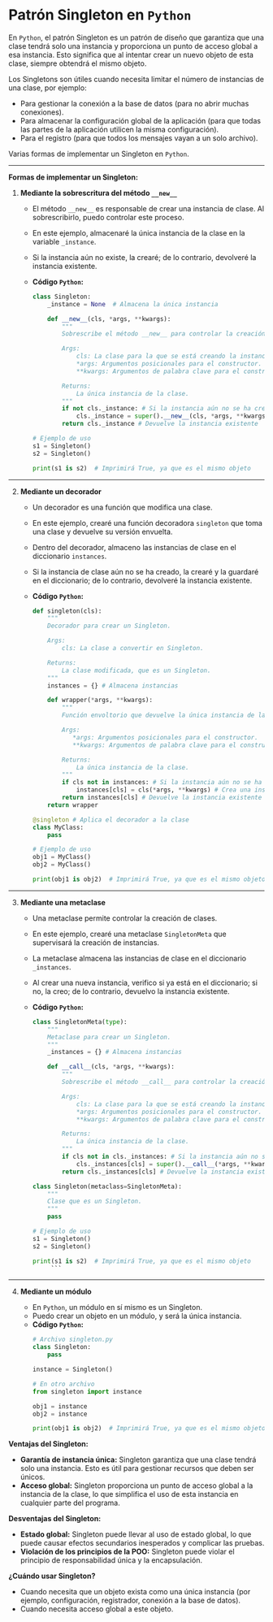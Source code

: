 # Patrón Singleton en `Python`

En `Python`, el patrón Singleton es un patrón de diseño que garantiza que una clase tendrá solo una instancia y proporciona un punto de acceso global a esa instancia. Esto significa que al intentar crear un nuevo objeto de esta clase, siempre obtendrá el mismo objeto.

Los Singletons son útiles cuando necesita limitar el número de instancias de una clase, por ejemplo:

*   Para gestionar la conexión a la base de datos (para no abrir muchas conexiones).
*   Para almacenar la configuración global de la aplicación (para que todas las partes de la aplicación utilicen la misma configuración).
*   Para el registro (para que todos los mensajes vayan a un solo archivo).

Varias formas de implementar un Singleton en `Python`.

<hr>

**Formas de implementar un Singleton:**

1.  **Mediante la sobrescritura del método `__new__`**

    *   El método `__new__` es responsable de crear una instancia de clase. Al sobrescribirlo, puedo controlar este proceso.
    *   En este ejemplo, almacenaré la única instancia de la clase en la variable `_instance`.
    *   Si la instancia aún no existe, la crearé; de lo contrario, devolveré la instancia existente.
    *   **Código `Python`:**

        ```python
        class Singleton:
            _instance = None  # Almacena la única instancia

            def __new__(cls, *args, **kwargs):
                """
                Sobrescribe el método __new__ para controlar la creación de instancias.

                Args:
                    cls: La clase para la que se está creando la instancia.
                    *args: Argumentos posicionales para el constructor.
                    **kwargs: Argumentos de palabra clave para el constructor.

                Returns:
                    La única instancia de la clase.
                """
                if not cls._instance: # Si la instancia aún no se ha creado
                    cls._instance = super().__new__(cls, *args, **kwargs) # Crea una nueva instancia
                return cls._instance # Devuelve la instancia existente

        # Ejemplo de uso
        s1 = Singleton()
        s2 = Singleton()

        print(s1 is s2)  # Imprimirá True, ya que es el mismo objeto
        ```
<hr>

2.  **Mediante un decorador**

    *   Un decorador es una función que modifica una clase.
    *   En este ejemplo, crearé una función decoradora `singleton` que toma una clase y devuelve su versión envuelta.
    *   Dentro del decorador, almaceno las instancias de clase en el diccionario `instances`.
    *   Si la instancia de clase aún no se ha creado, la crearé y la guardaré en el diccionario; de lo contrario, devolveré la instancia existente.
    *   **Código `Python`:**

        ```python
        def singleton(cls):
            """
            Decorador para crear un Singleton.

            Args:
                cls: La clase a convertir en Singleton.

            Returns:
                La clase modificada, que es un Singleton.
            """
            instances = {} # Almacena instancias

            def wrapper(*args, **kwargs):
                """
                Función envoltorio que devuelve la única instancia de la clase.

                Args:
                   *args: Argumentos posicionales para el constructor.
                   **kwargs: Argumentos de palabra clave para el constructor.

                Returns:
                    La única instancia de la clase.
                """
                if cls not in instances: # Si la instancia aún no se ha creado
                    instances[cls] = cls(*args, **kwargs) # Crea una instancia y la guarda
                return instances[cls] # Devuelve la instancia existente
            return wrapper

        @singleton # Aplica el decorador a la clase
        class MyClass:
            pass

        # Ejemplo de uso
        obj1 = MyClass()
        obj2 = MyClass()

        print(obj1 is obj2)  # Imprimirá True, ya que es el mismo objeto
        ```
<hr>

3.  **Mediante una metaclase**

    *   Una metaclase permite controlar la creación de clases.
    *   En este ejemplo, crearé una metaclase `SingletonMeta` que supervisará la creación de instancias.
    *   La metaclase almacena las instancias de clase en el diccionario `_instances`.
    *   Al crear una nueva instancia, verifico si ya está en el diccionario; si no, la creo; de lo contrario, devuelvo la instancia existente.
    *   **Código `Python`:**

        ```python
        class SingletonMeta(type):
            """
            Metaclase para crear un Singleton.
            """
            _instances = {} # Almacena instancias

            def __call__(cls, *args, **kwargs):
                """
                Sobrescribe el método __call__ para controlar la creación de instancias.

                Args:
                    cls: La clase para la que se está creando la instancia.
                    *args: Argumentos posicionales para el constructor.
                    **kwargs: Argumentos de palabra clave para el constructor.

                Returns:
                    La única instancia de la clase.
                """
                if cls not in cls._instances: # Si la instancia aún no se ha creado
                    cls._instances[cls] = super().__call__(*args, **kwargs) # Crea una nueva instancia
                return cls._instances[cls] # Devuelve la instancia existente

        class Singleton(metaclass=SingletonMeta):
            """
            Clase que es un Singleton.
            """
            pass

        # Ejemplo de uso
        s1 = Singleton()
        s2 = Singleton()

        print(s1 is s2)  # Imprimirá True, ya que es el mismo objeto
             ```
  <hr> 

4.  **Mediante un módulo**

    *   En `Python`, un módulo en sí mismo es un Singleton.
    *   Puedo crear un objeto en un módulo, y será la única instancia.
    *   **Código `Python`:**
        ```python
        # Archivo singleton.py
        class Singleton:
            pass

        instance = Singleton()
        ```
        ```python
        # En otro archivo
        from singleton import instance

        obj1 = instance
        obj2 = instance

        print(obj1 is obj2)  # Imprimirá True, ya que es el mismo objeto
        ```

**Ventajas del Singleton:**

*   **Garantía de instancia única:** Singleton garantiza que una clase tendrá solo una instancia. Esto es útil para gestionar recursos que deben ser únicos.
*   **Acceso global:** Singleton proporciona un punto de acceso global a la instancia de la clase, lo que simplifica el uso de esta instancia en cualquier parte del programa.

**Desventajas del Singleton:**

*   **Estado global:** Singleton puede llevar al uso de estado global, lo que puede causar efectos secundarios inesperados y complicar las pruebas.
*   **Violación de los principios de la POO:** Singleton puede violar el principio de responsabilidad única y la encapsulación.

**¿Cuándo usar Singleton?**

*   Cuando necesita que un objeto exista como una única instancia (por ejemplo, configuración, registrador, conexión a la base de datos).
*   Cuando necesita acceso global a este objeto.
